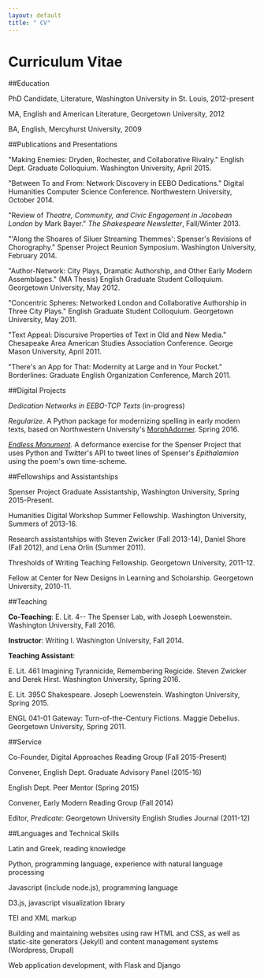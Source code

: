 ```yaml
---
layout: default
title: " CV"
---
```


# Curriculum Vitae

##Education

PhD Candidate, Literature, Washington University in St. Louis, 2012-present

MA, English and American Literature, Georgetown University, 2012

BA, English, Mercyhurst University, 2009

##Publications and Presentations

"Making Enemies: Dryden, Rochester, and Collaborative Rivalry." English Dept. Graduate Colloquium. Washington University, April 2015.

"Between To and From: Network Discovery in EEBO Dedications." Digital Humanities Computer Science Conference. Northwestern University, October 2014.

"Review of *Theatre, Community, and Civic Engagement in Jacobean London* by Mark Bayer." *The Shakespeare Newsletter*, Fall/Winter 2013.

"'Along the Shoares of Siluer Streaming Themmes': Spenser's Revisions of Chorography." Spenser Project Reunion Symposium. Washington University, February 2014.

"Author-Network: City Plays, Dramatic Authorship, and Other Early Modern Assemblages." (MA Thesis) English Graduate Student Colloquium. Georgetown University, May 2012.

"Concentric Spheres: Networked London and Collaborative Authorship in Three City Plays." English Graduate Student Colloquium. Georgetown University, May 2011.

"Text Appeal: Discursive Properties of Text in Old and New Media." Chesapeake Area American Studies Association Conference. George Mason University, April 2011.

"There's an App for That: Modernity at Large and in Your Pocket." Borderlines: Graduate English Organization Conference, March 2011.

##Digital Projects

*Dedication Networks in EEBO-TCP Texts* (in-progress)

*Regularize*. A Python package for modernizing spelling in early modern texts, based on Northwestern University's [MorphAdorner](http://morphadorner.northwestern.edu/). Spring 2016.

*[Endless Monument](https://twitter.com/endlessmonument)*. A deformance exercise for the Spenser Project that uses Python and Twitter's API to tweet lines of Spenser's *Epithalamion* using the poem's own time-scheme.

##Fellowships and Assistantships

Spenser Project Graduate Assistantship, Washington University, Spring 2015-Present.

Humanities Digital Workshop Summer Fellowship. Washington University, Summers of 2013-16.

Research assistantships with Steven Zwicker (Fall 2013-14), Daniel Shore (Fall 2012), and Lena Orlin (Summer 2011).

Thresholds of Writing Teaching Fellowship. Georgetown University, 2011-12.

Fellow at Center for New Designs in Learning and Scholarship. Georgetown University, 2010-11.

##Teaching

**Co-Teaching**: E. Lit. 4-- The Spenser Lab, with Joseph Loewenstein. Washington University, Fall 2016.

**Instructor**: Writing I. Washington University, Fall 2014.

**Teaching Assistant**:

E. Lit. 461 Imagining Tyrannicide, Remembering Regicide. Steven Zwicker and Derek Hirst. Washington University, Spring 2016.

E. Lit. 395C Shakespeare. Joseph Loewenstein. Washington University, Spring 2015.

ENGL 041-01 Gateway: Turn-of-the-Century Fictions. Maggie Debelius. Georgetown University, Spring 2011.

##Service

Co-Founder, Digital Approaches Reading Group (Fall 2015-Present)

Convener, English Dept. Graduate Advisory Panel (2015-16)

English Dept. Peer Mentor (Spring 2015)

Convener, Early Modern Reading Group (Fall 2014)

Editor, *Predicate*: Georgetown University English Studies Journal (2011-12)

##Languages and Technical Skills

Latin and Greek, reading knowledge

Python, programming language, experience with natural language processing

Javascript (include node.js), programming language

D3.js, javascript visualization library

TEI and XML markup

Building and maintaining websites using raw HTML and CSS, as well as static-site generators (Jekyll) and content management systems (Wordpress, Drupal)

Web application development, with Flask and Django
